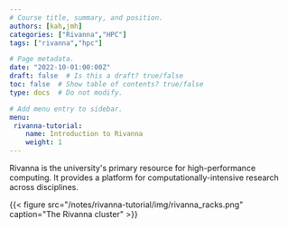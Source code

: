 ```yaml
---
# Course title, summary, and position.
authors: [kah,jmh]
categories: ["Rivanna","HPC"]
tags: ["rivanna","hpc"]

# Page metadata.
date: "2022-10-01:00:00Z"
draft: false  # Is this a draft? true/false
toc: false  # Show table of contents? true/false
type: docs  # Do not modify.

# Add menu entry to sidebar.
menu:
 rivanna-tutorial:
    name: Introduction to Rivanna
    weight: 1
---
```


Rivanna is the university's primary resource for high\-performance computing. It provides a platform for computationally-intensive research across disciplines.

{{< figure src="/notes/rivanna-tutorial/img/rivanna_racks.png" caption="The Rivanna cluster" >}}


